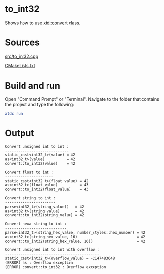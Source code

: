 # to_int32

Shows how to use [xtd::convert](../../../../src/xtd.core/include/xtd/convert.h) class.

# Sources

[src/to_int32.cpp](src/to_int32.cpp)

[CMakeLists.txt](CMakeLists.txt)

# Build and run

Open "Command Prompt" or "Terminal". Navigate to the folder that contains the project and type the following:

```cmake
xtdc run
```

# Output

```
Convert unsigned int to int :
-----------------------------
static_cast<int32_t>(value) = 42
as<int32_t>(value)          = 42
convert::to_int32(value)    = 42

Convert float to int :
----------------------
static_cast<int32_t>(float_value) = 42
as<int32_t>(float_value)          = 43
convert::to_int32(float_value)    = 43

Convert string to int :
-----------------------
parse<int32_t>(string_value))   = 42
as<int32_t>(string_value)       = 42
convert::to_int32(string_value) = 42

Convert hexa string to int :
----------------------------
parse<int32_t>(string_hex_value, number_styles::hex_number) = 42
as<int32_t>(string_hex_value, 16)                           = 42
convert::to_int32(string_hex_value, 16))                    = 42

Convert unsigned int to int with overflow :
-------------------------------------------
static_cast<int32_t>(overflow_value) = -2147483648
(ERROR) as : Overflow exception
(ERROR) convert::to_int32 : Overflow exception
```

